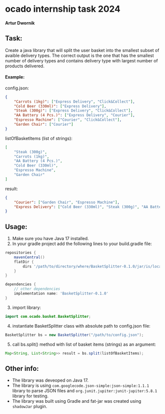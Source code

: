 # ocado internship task 2024
#### Artur Dwornik

## Task:
Create a java library that will split the user basket into the smallest subset of avaible delivery types. The correct output is the one that has the smallest number of delivery types and contains delivery type with largest number of products delivered.

#### Example:
config.json:
```json
{
    "Carrots (1kg)": ["Express Delivery", "Click&Collect"],
    "Cold Beer (330ml)": ["Express Delivery"],
    "Steak (300g)": ["Express Delivery", "Click&Collect"],
    "AA Battery (4 Pcs.)": ["Express Delivery", "Courier"],
    "Espresso Machine": ["Courier", "Click&Collect"],
    "Garden Chair": ["Courier"]
}
```

listOfBasketItems (list of strings):
```json
[ 
    "Steak (300g)",
    "Carrots (1kg)",
    "AA Battery (4 Pcs.)",
    "Cold Beer (330ml)",
    "Espresso Machine",
    "Garden Chair"
]
```

result:
```json
{
    "Courier": ["Garden Chair", "Espresso Machine"],
    "Express Delivery": ["Cold Beer (330ml)", "Steak (300g)", "AA Battery (4 Pcs.), Carrots (1kg)"],
}
```

## Usage:
1. Make sure you have Java 17 installed.
2. In your gradle project add the following lines to your build.gradle file:
```gradle
repositories {
    mavenCentral()
    flatDir {
        dirs '/path/to/directory/where/BasketSplitter-0.1.0/jar/is/located'
    }
}

dependencies {
    // other dependencies
    implementation name: 'BasketSplitter-0.1.0'
}
```
3. import library:
```java
import com.ocado.basket.BasketSplitter;
```
4. instantiate BasketSplitter class with absolute path to config.json file:
```java
BasketSplitter bs = new BasketSplitter("/path/to/config.json");
```
5. call bs.split() method with list of basket items (strings) as an argument:
```java
Map<String, List<String>> result = bs.split(listOfBasketItems);
```

## Other info:
- The library was deveoped on Java 17.
- The library is using `com.googlecode.json-simple:json-simple:1.1.1` library to parse JSON files and `org.junit.jupiter:junit-jupiter:5.8.1` library for testing.
- The library was built using Gradle and fat-jar was created using `shadowJar` plugin.
